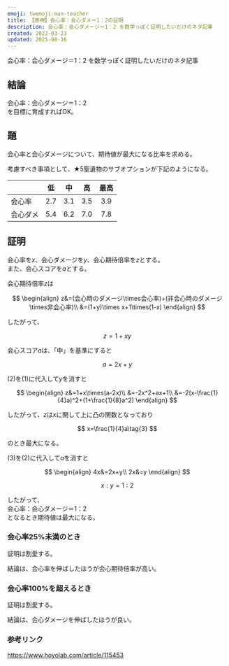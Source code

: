 ```yaml
---
emoji: twemoji:man-teacher
title: 【原神】会心率：会心ダメ＝1：2の証明
description: 会心率：会心ダメージ＝1：2 を数学っぽく証明したいだけのネタ記事
created: 2022-03-23
updated: 2025-08-16
---
```


会心率：会心ダメージ＝1：2 を数学っぽく証明したいだけのネタ記事


## 結論
会心率：会心ダメージ＝1：2  
を目標に育成すればOK。

## 題
会心率と会心ダメージについて、期待値が最大になる比率を求める。

考慮すべき事項として、★5聖遺物のサブオプションが下記のようになる。

||低|中|高|最高|
|-|:-:|:-:|:-:|:-:|
|会心率|2.7|3.1|3.5|3.9|
|会心ダメ|5.4|6.2|7.0|7.8|


## 証明
会心率を$x$、会心ダメージを$y$、会心期待倍率を$z$とする。  
また、会心スコアを$a$とする。

会心期待倍率$z$は

$$
\begin{align}
z&=(会心時のダメージ\times会心率)+(非会心時のダメージ\times非会心率)\\
&=(1+y)\times x+1\times(1-x)
\end{align}
$$

したがって、

$$
z=1+xy\tag{1}
$$

会心スコア$a$は、「中」を基準にすると

$$
a=2x+y\tag{2}
$$

$(2)$を$(1)$に代入して$y$を消すと

$$
\begin{align}
z&=1+x\times(a-2x)\\
&=-2x^2+ax+1\\
&=-2(x-\frac{1}{4}a)^2+(1+\frac{1}{8}a^2)
\end{align}
$$

したがって、$z$は$x$に関して上に凸の関数となっており

$$
x=\frac{1}{4}a\tag{3}
$$

のとき最大になる。

$(3)$を$(2)$に代入して$a$を消すと

$$
\begin{align}
4x&=2x+y\\
2x&=y
\end{align}
$$

$$
x:y=1:2
$$

したがって、  
会心率：会心ダメージ＝1：2  
となるとき期待値は最大になる。

### 会心率25%未満のとき
証明は割愛する。

結論は、会心率を伸ばしたほうが会心期待倍率が高い。

### 会心率100%を超えるとき
証明は割愛する。

結論は、会心ダメージを伸ばしたほうが良い。

### 参考リンク
https://www.hoyolab.com/article/115453
